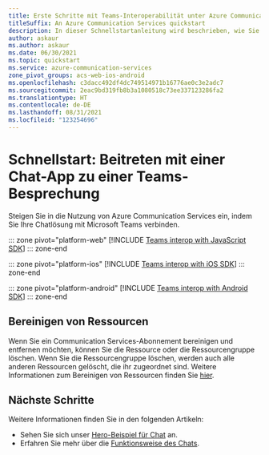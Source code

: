 ```yaml
---
title: Erste Schritte mit Teams-Interoperabilität unter Azure Communication Services
titleSuffix: An Azure Communication Services quickstart
description: In dieser Schnellstartanleitung wird beschrieben, wie Sie mit dem Azure Communication Services Chat SDK einer Teams-Besprechung beitreten.
author: askaur
ms.author: askaur
ms.date: 06/30/2021
ms.topic: quickstart
ms.service: azure-communication-services
zone_pivot_groups: acs-web-ios-android
ms.openlocfilehash: c3dacc492df4dc749514971b16776ae0c3e2adc7
ms.sourcegitcommit: 2eac9bd319fb8b3a1080518c73ee337123286fa2
ms.translationtype: HT
ms.contentlocale: de-DE
ms.lasthandoff: 08/31/2021
ms.locfileid: "123254696"
---
```

# <a name="quickstart-join-your-chat-app-to-a-teams-meeting"></a>Schnellstart: Beitreten mit einer Chat-App zu einer Teams-Besprechung



Steigen Sie in die Nutzung von Azure Communication Services ein, indem Sie Ihre Chatlösung mit Microsoft Teams verbinden. 

::: zone pivot="platform-web"
[!INCLUDE [Teams interop with JavaScript SDK](./includes/meeting-interop-javascript.md)]
::: zone-end

::: zone pivot="platform-ios"
[!INCLUDE [Teams interop with iOS SDK](./includes/meeting-interop-swift.md)]
::: zone-end

::: zone pivot="platform-android"
[!INCLUDE [Teams interop with Android SDK](./includes/meeting-interop-android.md)]
::: zone-end

## <a name="clean-up-resources"></a>Bereinigen von Ressourcen

Wenn Sie ein Communication Services-Abonnement bereinigen und entfernen möchten, können Sie die Ressource oder die Ressourcengruppe löschen. Wenn Sie die Ressourcengruppe löschen, werden auch alle anderen Ressourcen gelöscht, die ihr zugeordnet sind. Weitere Informationen zum Bereinigen von Ressourcen finden Sie [hier](../create-communication-resource.md#clean-up-resources).

## <a name="next-steps"></a>Nächste Schritte

Weitere Informationen finden Sie in den folgenden Artikeln:

- Sehen Sie sich unser [Hero-Beispiel für Chat](../../samples/chat-hero-sample.md) an.
- Erfahren Sie mehr über die [Funktionsweise des Chats](../../concepts/chat/concepts.md).

